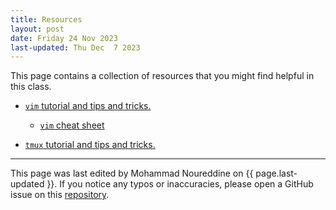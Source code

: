 ```yaml
---
title: Resources
layout: post
date: Friday 24 Nov 2023
last-updated: Thu Dec  7 2023 
---
```


This page contains a collection of resources that you might find helpful in this
class.

- [`vim` tutorial and tips and
  tricks.]({{site.baseurl}}{{site.resourcespath}}/vim/)
  - [`vim` cheat sheet](https://vim.rtorr.com/)

- [`tmux` tutorial and tips and
  tricks.](https://netsos.csse.rose-hulman.edu/courses/netsec/docs/guides/tmux/)

---

This page was last edited by Mohammad Noureddine on {{ page.last-updated }}. If
you notice any typos or inaccuracies, please open a GitHub issue on this
[repository]({{site.gh_repository_url}}).


